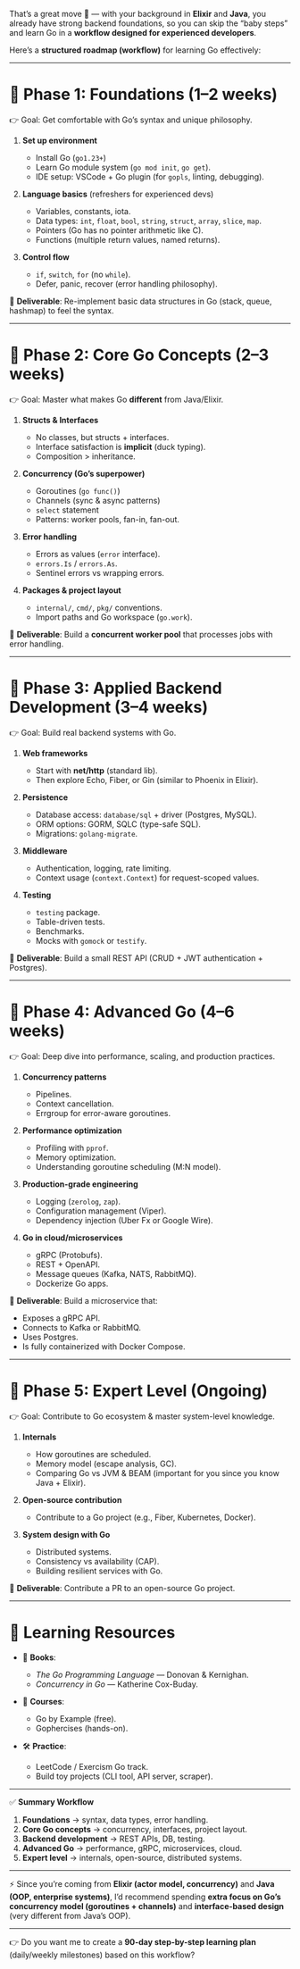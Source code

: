 That’s a great move 🚀 — with your background in **Elixir** and **Java**, you already have strong backend foundations, so you can skip the “baby steps” and learn Go in a **workflow designed for experienced developers**.

Here’s a **structured roadmap (workflow)** for learning Go effectively:

---

# 🔹 Phase 1: Foundations (1–2 weeks)

👉 Goal: Get comfortable with Go’s syntax and unique philosophy.

1. **Set up environment**

   * Install Go (`go1.23+`)
   * Learn Go module system (`go mod init`, `go get`).
   * IDE setup: VSCode + Go plugin (for `gopls`, linting, debugging).

2. **Language basics** (refreshers for experienced devs)

   * Variables, constants, iota.
   * Data types: `int`, `float`, `bool`, `string`, `struct`, `array`, `slice`, `map`.
   * Pointers (Go has no pointer arithmetic like C).
   * Functions (multiple return values, named returns).

3. **Control flow**

   * `if`, `switch`, `for` (no `while`).
   * Defer, panic, recover (error handling philosophy).

📌 **Deliverable**: Re-implement basic data structures in Go (stack, queue, hashmap) to feel the syntax.

---

# 🔹 Phase 2: Core Go Concepts (2–3 weeks)

👉 Goal: Master what makes Go **different** from Java/Elixir.

1. **Structs & Interfaces**

   * No classes, but structs + interfaces.
   * Interface satisfaction is **implicit** (duck typing).
   * Composition > inheritance.

2. **Concurrency (Go’s superpower)**

   * Goroutines (`go func()`)
   * Channels (sync & async patterns)
   * `select` statement
   * Patterns: worker pools, fan-in, fan-out.

3. **Error handling**

   * Errors as values (`error` interface).
   * `errors.Is` / `errors.As`.
   * Sentinel errors vs wrapping errors.

4. **Packages & project layout**

   * `internal/`, `cmd/`, `pkg/` conventions.
   * Import paths and Go workspace (`go.work`).

📌 **Deliverable**: Build a **concurrent worker pool** that processes jobs with error handling.

---

# 🔹 Phase 3: Applied Backend Development (3–4 weeks)

👉 Goal: Build real backend systems with Go.

1. **Web frameworks**

   * Start with **net/http** (standard lib).
   * Then explore Echo, Fiber, or Gin (similar to Phoenix in Elixir).

2. **Persistence**

   * Database access: `database/sql` + driver (Postgres, MySQL).
   * ORM options: GORM, SQLC (type-safe SQL).
   * Migrations: `golang-migrate`.

3. **Middleware**

   * Authentication, logging, rate limiting.
   * Context usage (`context.Context`) for request-scoped values.

4. **Testing**

   * `testing` package.
   * Table-driven tests.
   * Benchmarks.
   * Mocks with `gomock` or `testify`.

📌 **Deliverable**: Build a small REST API (CRUD + JWT authentication + Postgres).

---

# 🔹 Phase 4: Advanced Go (4–6 weeks)

👉 Goal: Deep dive into performance, scaling, and production practices.

1. **Concurrency patterns**

   * Pipelines.
   * Context cancellation.
   * Errgroup for error-aware goroutines.

2. **Performance optimization**

   * Profiling with `pprof`.
   * Memory optimization.
   * Understanding goroutine scheduling (M\:N model).

3. **Production-grade engineering**

   * Logging (`zerolog`, `zap`).
   * Configuration management (Viper).
   * Dependency injection (Uber Fx or Google Wire).

4. **Go in cloud/microservices**

   * gRPC (Protobufs).
   * REST + OpenAPI.
   * Message queues (Kafka, NATS, RabbitMQ).
   * Dockerize Go apps.

📌 **Deliverable**: Build a microservice that:

* Exposes a gRPC API.
* Connects to Kafka or RabbitMQ.
* Uses Postgres.
* Is fully containerized with Docker Compose.

---

# 🔹 Phase 5: Expert Level (Ongoing)

👉 Goal: Contribute to Go ecosystem & master system-level knowledge.

1. **Internals**

   * How goroutines are scheduled.
   * Memory model (escape analysis, GC).
   * Comparing Go vs JVM & BEAM (important for you since you know Java + Elixir).

2. **Open-source contribution**

   * Contribute to a Go project (e.g., Fiber, Kubernetes, Docker).

3. **System design with Go**

   * Distributed systems.
   * Consistency vs availability (CAP).
   * Building resilient services with Go.

📌 **Deliverable**: Contribute a PR to an open-source Go project.

---

# 🔹 Learning Resources

* 📘 **Books**:

  * *The Go Programming Language* — Donovan & Kernighan.
  * *Concurrency in Go* — Katherine Cox-Buday.

* 🎥 **Courses**:

  * Go by Example (free).
  * Gophercises (hands-on).

* 🛠 **Practice**:

  * LeetCode / Exercism Go track.
  * Build toy projects (CLI tool, API server, scraper).

---

✅ **Summary Workflow**

1. **Foundations** → syntax, data types, error handling.
2. **Core Go concepts** → concurrency, interfaces, project layout.
3. **Backend development** → REST APIs, DB, testing.
4. **Advanced Go** → performance, gRPC, microservices, cloud.
5. **Expert level** → internals, open-source, distributed systems.

---

⚡ Since you’re coming from **Elixir (actor model, concurrency)** and **Java (OOP, enterprise systems)**, I’d recommend spending **extra focus on Go’s concurrency model (goroutines + channels)** and **interface-based design** (very different from Java’s OOP).

---

👉 Do you want me to create a **90-day step-by-step learning plan** (daily/weekly milestones) based on this workflow?
